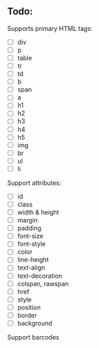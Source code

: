 ## Todo:

Supports primary HTML tags:

- [ ] div
- [ ] p
- [ ] table
- [ ] tr
- [ ] td
- [ ] b
- [ ] span
- [ ] a
- [ ] h1
- [ ] h2
- [ ] h3
- [ ] h4
- [ ] h5
- [ ] img
- [ ] br
- [ ] ul
- [ ] li

Support attributes:

- [ ] id
- [ ] class
- [ ] width & height
- [ ] margin
- [ ] padding
- [ ] font-size
- [ ] font-style
- [ ] color
- [ ] line-height
- [ ] text-align
- [ ] text-decoration
- [ ] colspan, rawspan
- [ ] href
- [ ] style
- [ ] position
- [ ] border
- [ ] background

Support barcodes


